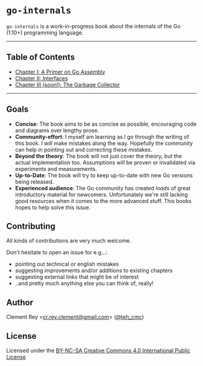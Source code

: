 # `go-internals`

`go-internals` is a work-in-progress book about the internals of the Go (1.10+) programming language.

---

## Table of Contents

- [Chapter I: A Primer on Go Assembly](./chapter1_assembly_primer/README.md)
- [Chapter II: Interfaces](./chapter2_interfaces/README.md)
- [Chapter III (soon!): The Garbage Collector](./chapter3_garbage_collector/README.md)

---

## Goals

- **Concise**: The book aims to be as concise as possible, encouraging code and diagrams over lengthy prose.
- **Community-effort**: I myself am learning as I go through the writing of this book. I *will* make mistakes along the way. Hopefully the community can help in pointing out and correcting these mistakes.
- **Beyond the theory**: The book will not just cover the theory, but the actual implementation too. Assumptions will be proven or invalidated via experiments and measurements.
- **Up-to-Date**: The book will try to keep up-to-date with new Go versions being released.
- **Experienced audience**: The Go community has created *loads* of great introductory material for newcomers. Unfortunately we're still lacking good resources when it comes to the more advanced stuff. This books hopes to help solve this issue.

## Contributing

All kinds of contributions are very much welcome.

Don't hesitate to open an issue for e.g...:
- pointing out technical or english mistakes
- suggesting improvements and/or additions to existing chapters
- suggesting external links that might be of interest
- ..and pretty much anything else you can think of, really!

## Author

Clement Rey <<cr.rey.clement@gmail.com>> ([@teh_cmc](https://twitter.com/teh_cmc))

## License

Licensed under the [BY-NC-SA Creative Commons 4.0 International Public License](http://creativecommons.org/licenses/by-nc-sa/4.0/)
